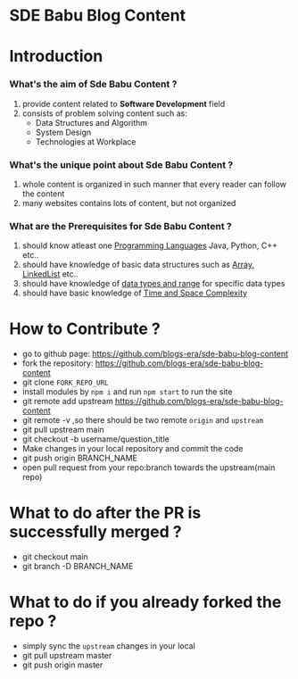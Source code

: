 # SDE Babu Blog Content

# Introduction

### What's the aim of **Sde Babu Content** ?

1. provide content related to **Software Development** field
2. consists of problem solving content such as:
    - Data Structures and Algorithm
    - System Design
    -  Technologies at Workplace

### What's the unique point about **Sde Babu Content** ?

1. whole content is organized in such manner that every reader can follow the content
2. many websites contains lots of content, but not organized

### What are the Prerequisites for **Sde Babu Content** ?

1. should know atleast one [Programming Languages](https://www.geeksforgeeks.org/introduction-to-programming-languages/) Java, Python, C++ etc..
2. should have knowledge of basic data structures such as [Array, LinkedList](https://www.w3schools.in/data-structures/intro) etc..
3. should have knowledge of [data types and range](https://ecomputernotes.com/what-is-c/types-and-variables/explain-data-types-along-with-their-sizes-and-ranges) for specific data types
4. should have basic knowledge of [Time and Space Complexity](https://www.hackerearth.com/practice/basic-programming/complexity-analysis/time-and-space-complexity/tutorial/)

# How to Contribute ?

- go to github page: https://github.com/blogs-era/sde-babu-blog-content
- fork the repository: https://github.com/blogs-era/sde-babu-blog-content
- git clone `FORK_REPO_URL`
- install modules by `npm i` and run `npm start` to run the site
- git remote add upstream https://github.com/blogs-era/sde-babu-blog-content
- git remote -v ,so there should be two remote `origin` and `upstream`
- git pull upstream main
- git checkout -b username/question_title
- Make changes in your local repository and commit the code
- git push origin BRANCH_NAME
- open pull request from your repo:branch towards the upstream(main repo)

# What to do after the PR is successfully merged ?

- git checkout main
- git branch -D BRANCH_NAME

# What to do if you already forked the repo ?

- simply sync the `upstream` changes in your local 
- git pull upstream master
- git push origin master